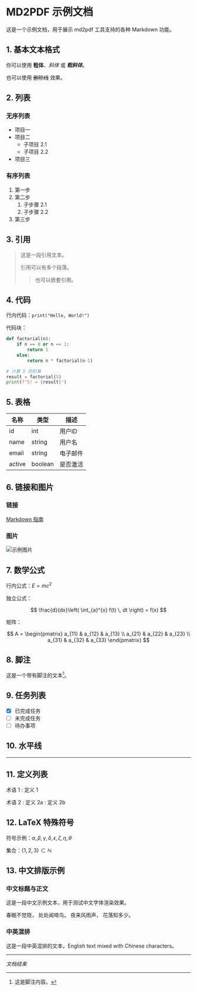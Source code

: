 # MD2PDF 示例文档

这是一个示例文档，用于展示 md2pdf 工具支持的各种 Markdown 功能。

## 1. 基本文本格式

你可以使用 **粗体**、*斜体* 或 ***粗斜体***。

也可以使用 ~~删除线~~ 效果。

## 2. 列表

### 无序列表

- 项目一
- 项目二
  - 子项目 2.1
  - 子项目 2.2
- 项目三

### 有序列表

1. 第一步
2. 第二步
   1. 子步骤 2.1
   2. 子步骤 2.2
3. 第三步

## 3. 引用

> 这是一段引用文本。
> 
> 引用可以有多个段落。
>> 也可以嵌套引用。

## 4. 代码

行内代码：`print("Hello, World!")`

代码块：

```python
def factorial(n):
    if n == 0 or n == 1:
        return 1
    else:
        return n * factorial(n-1)

# 计算 5 的阶乘
result = factorial(5)
print(f"5! = {result}")
```

## 5. 表格

| 名称 | 类型 | 描述 |
|------|------|------|
| id | int | 用户ID |
| name | string | 用户名 |
| email | string | 电子邮件 |
| active | boolean | 是否激活 |

## 6. 链接和图片

### 链接

[Markdown 指南](https://www.markdownguide.org)

### 图片

![示例图片](https://via.placeholder.com/300x200)

## 7. 数学公式

行内公式：$E = mc^2$

独立公式：

$$
\frac{d}{dx}\left( \int_{a}^{x} f(t) \, dt \right) = f(x)
$$

矩阵：

$$
A = \begin{pmatrix}
a_{11} & a_{12} & a_{13} \\
a_{21} & a_{22} & a_{23} \\
a_{31} & a_{32} & a_{33}
\end{pmatrix}
$$

## 8. 脚注

这是一个带有脚注的文本[^1]。

[^1]: 这是脚注内容。

## 9. 任务列表

- [x] 已完成任务
- [ ] 未完成任务
- [ ] 待办事项

## 10. 水平线

---

## 11. 定义列表

术语 1
: 定义 1

术语 2
: 定义 2a
: 定义 2b

## 12. LaTeX 特殊符号

符号示例：$\alpha, \beta, \gamma, \delta, \epsilon, \zeta, \eta, \theta$

集合：$\{1, 2, 3\} \subset \mathbb{N}$

## 13. 中文排版示例

### 中文标题与正文

这是一段中文示例文本，用于测试中文字体渲染效果。

春眠不觉晓，
处处闻啼鸟。
夜来风雨声，
花落知多少。

### 中英混排

这是一段中英混排的文本，English text mixed with Chinese characters。

---

*文档结束* 
